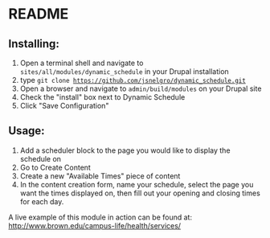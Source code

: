 README
================================

## Installing:

1. Open a terminal shell and navigate to <code>sites/all/modules/dynamic_schedule</code> in your Drupal installation
2. type <code>git clone https://github.com/jsnelgro/dynamic_schedule.git</code>
3. Open a browser and navigate to <code>admin/build/modules</code> on your Drupal site
4. Check the "install" box next to Dynamic Schedule
5. Click "Save Configuration"

## Usage:
1. Add a scheduler block to the page you would like to display the schedule on
2. Go to Create Content
3. Create a new "Available Times" piece of content
4. In the content creation form, name your schedule, select the page you want the times displayed on, then fill out your opening and closing times for each day.

A live example of this module in action can be found at: http://www.brown.edu/campus-life/health/services/

